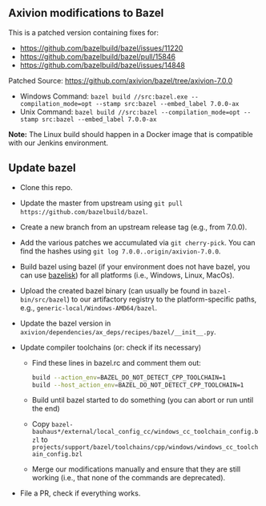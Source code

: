 ## Axivion modifications to Bazel

This is a patched version containing fixes for:
- <https://github.com/bazelbuild/bazel/issues/11220>
- <https://github.com/bazelbuild/bazel/pull/15846>
- <https://github.com/bazelbuild/bazel/issues/14848>

Patched Source: <https://github.com/axivion/bazel/tree/axivion-7.0.0>

- Windows Command: `bazel build //src:bazel.exe --compilation_mode=opt --stamp src:bazel --embed_label 7.0.0-ax`
- Unix Command: `bazel build //src:bazel --compilation_mode=opt --stamp src:bazel --embed_label 7.0.0-ax`

**Note:** The Linux build should happen in a Docker image that is compatible with our Jenkins environment.

## Update bazel
- Clone this repo.
- Update the master from upstream using `git pull https://github.com/bazelbuild/bazel`.
- Create a new branch from an upstream release tag (e.g., from 7.0.0).
- Add the various patches we accumulated via `git cherry-pick`. You can find the hashes using
`git log 7.0.0..origin/axivion-7.0.0`.
- Build bazel using bazel (if your environment does not have bazel, you can use [bazelisk](https://github.com/bazelbuild/bazelisk)) for all platforms (i.e., Windows, Linux, MacOs).
- Upload the created bazel binary (can usually be found in `bazel-bin/src/bazel`) to our artifactory registry to the platform-specific paths, e.g., `generic-local/Windows-AMD64/bazel`.
- Update the bazel version in `axivion/dependencies/ax_deps/recipes/bazel/__init__.py`.
- Update compiler toolchains (or: check if its necessary)
  - Find these lines in bazel.rc and comment them out:

    ``` bash
    build --action_env=BAZEL_DO_NOT_DETECT_CPP_TOOLCHAIN=1
    build --host_action_env=BAZEL_DO_NOT_DETECT_CPP_TOOLCHAIN=1
    ```

  - Build until bazel started to do something (you can abort or run until the end)
  - Copy `bazel-bauhaus*/external/local_config_cc/windows_cc_toolchain_config.bzl` to `projects/support/bazel/toolchains/cpp/windows/windows_cc_toolchain_config.bzl`
  - Merge our modifications manually and ensure that they are still working (i.e., that none of the commands are deprecated).

- File a PR, check if everything works.




